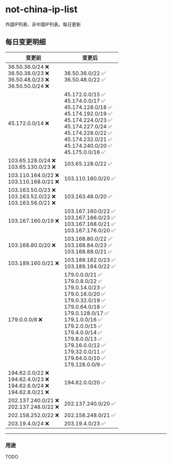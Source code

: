 # not-china-ip-list
外国IP列表、非中国IP列表。每日更新

每日变更明细
--------------------
|  变更前   | 变更后 |
|  ----  | ----  |
|  36.50.36.0/24 :x: <br> 36.50.38.0/23 :x: <br> 36.50.48.0/23 :x: <br> 36.50.50.0/24 :x: <br> | 36.50.36.0/22 :white_check_mark: <br> 36.50.48.0/22 :white_check_mark: <br>  | 
|  45.172.0.0/14 :x:  | 45.172.0.0/15 :white_check_mark: <br> 45.174.0.0/17 :white_check_mark: <br> 45.174.128.0/18 :white_check_mark: <br> 45.174.192.0/19 :white_check_mark: <br> 45.174.224.0/23 :white_check_mark: <br> 45.174.227.0/24 :white_check_mark: <br> 45.174.228.0/22 :white_check_mark: <br> 45.174.232.0/21 :white_check_mark: <br> 45.174.240.0/20 :white_check_mark: <br> 45.175.0.0/16 :white_check_mark: <br>  | 
|  103.65.128.0/24 :x: <br> 103.65.130.0/23 :x: <br> | 103.65.128.0/22 :white_check_mark: | 
|  103.110.164.0/22 :x: <br> 103.110.168.0/21 :x: <br> | 103.110.160.0/20 :white_check_mark: | 
|  103.163.50.0/23 :x: <br> 103.163.52.0/22 :x: <br> 103.163.56.0/21 :x: <br> | 103.163.48.0/20 :white_check_mark: | 
|  103.167.160.0/19 :x:  | 103.167.160.0/22 :white_check_mark: <br> 103.167.166.0/23 :white_check_mark: <br> 103.167.168.0/21 :white_check_mark: <br> 103.167.176.0/20 :white_check_mark: <br>  | 
|  103.168.80.0/20 :x:  | 103.168.80.0/22 :white_check_mark: <br> 103.168.84.0/23 :white_check_mark: <br> 103.168.88.0/21 :white_check_mark: <br>  | 
|  103.189.160.0/21 :x:  | 103.189.162.0/23 :white_check_mark: <br> 103.189.164.0/22 :white_check_mark: <br>  | 
|  179.0.0.0/8 :x:  | 179.0.0.0/21 :white_check_mark: <br> 179.0.8.0/22 :white_check_mark: <br> 179.0.14.0/23 :white_check_mark: <br> 179.0.16.0/20 :white_check_mark: <br> 179.0.32.0/19 :white_check_mark: <br> 179.0.64.0/18 :white_check_mark: <br> 179.0.128.0/17 :white_check_mark: <br> 179.1.0.0/16 :white_check_mark: <br> 179.2.0.0/15 :white_check_mark: <br> 179.4.0.0/14 :white_check_mark: <br> 179.8.0.0/13 :white_check_mark: <br> 179.16.0.0/12 :white_check_mark: <br> 179.32.0.0/11 :white_check_mark: <br> 179.64.0.0/10 :white_check_mark: <br> 179.128.0.0/9 :white_check_mark: <br>  | 
|  194.62.0.0/22 :x: <br> 194.62.4.0/23 :x: <br> 194.62.6.0/24 :x: <br> 194.62.8.0/21 :x: <br> | 194.62.0.0/20 :white_check_mark: | 
|  202.137.240.0/21 :x: <br> 202.137.248.0/22 :x: <br> | 202.137.240.0/20 :white_check_mark: | 
|  202.158.252.0/22 :x:  | 202.158.248.0/21 :white_check_mark: | 
|  203.19.4.0/24 :x:  | 203.19.4.0/23 :white_check_mark: | 

--------------------
### 用途
TODO
